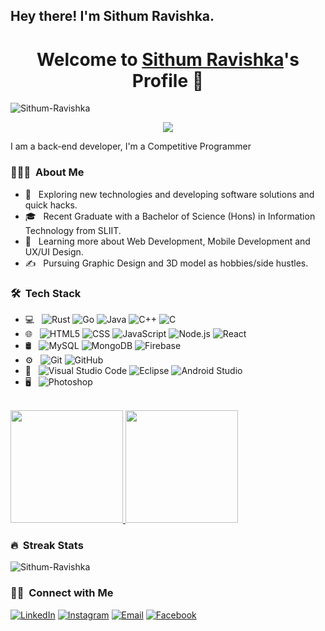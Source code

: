 <h2> Hey there! I'm Sithum Ravishka.</h2>



<p align="center">
  <h1 align="center">Welcome to <a href="https://github.com/MrBlueBird2">Sithum Ravishka</a>'s Profile 👋</h1>
</p>


<p align="left"> <img src="https://komarev.com/ghpvc/?username=Sithum-Ravishka&label=Profile%20views&color=0e75b6&style=flat" alt="Sithum-Ravishka" /> </p>

<p align="center">
  <a align="center" href="https://github.com/DenverCoder1/readme-typing-svg"><img src="https://readme-typing-svg.herokuapp.com?&font=IBM+Plex+Sans&color=F72EE2&size=25&lines=Welcome+to+my+GitHub+Profile!;I'm+a+Front+end+developer;I'm+a+competitive+programmer;I'm+a+Backend+developer" /></a>
</p>
<p>I am a back-end developer, I'm a Competitive Programmer</p>

 

<h3> 👨🏻‍💻 &nbsp;About Me </h3>

- 🤔 &nbsp; Exploring new technologies and developing software solutions and quick hacks.
- 🎓 &nbsp; Recent Graduate with a Bachelor of Science (Hons) in Information Technology from SLIIT.
- 🌱 &nbsp; Learning more about Web Development, Mobile Development and UX/UI Design.
- ✍️ &nbsp; Pursuing Graphic Design and 3D model as hobbies/side hustles.

<h3> 🛠 &nbsp;Tech Stack</h3>

- 💻 &nbsp;
  ![Rust](https://img.shields.io/badge/Rust-333333.svg?style=flat&logo=Rust&logoColor=orange)
  ![Go](https://img.shields.io/badge/Go-333333.svg?style=flat&logo=Go&logoColor=%23039BE5)
  ![Java](https://img.shields.io/badge/-Java-333333?style=flat&logo=Java&logoColor=007396)
  ![C++](https://img.shields.io/badge/-C++-333333?style=flat&logo=C%2B%2B&logoColor=00599C)
  ![C](https://img.shields.io/badge/c-333333.svg?style=flat&logo=c&logoColor=white)
- 🌐 &nbsp;
  ![HTML5](https://img.shields.io/badge/-HTML5-333333?style=flat&logo=HTML5)
  ![CSS](https://img.shields.io/badge/-CSS-333333?style=flat&logo=CSS3&logoColor=1572B6)
  ![JavaScript](https://img.shields.io/badge/-JavaScript-333333?style=flat&logo=javascript)
  ![Node.js](https://img.shields.io/badge/-Node.js-333333?style=flat&logo=node.js)
  ![React](https://img.shields.io/badge/-React-333333?style=flat&logo=react)
- 🛢 &nbsp;
  ![MySQL](https://img.shields.io/badge/-MySQL-333333?style=flat&logo=mysql)
  ![MongoDB](https://img.shields.io/badge/-MongoDB-333333?style=flat&logo=mongodb)
  ![Firebase](https://img.shields.io/badge/firebase-333333?style=flat&logo=firebase)
- ⚙️ &nbsp;
  ![Git](https://img.shields.io/badge/-Git-333333?style=flat&logo=git)
  ![GitHub](https://img.shields.io/badge/-GitHub-333333?style=flat&logo=github)
- 🔧 &nbsp;
  ![Visual Studio Code](https://img.shields.io/badge/-Visual%20Studio%20Code-333333?style=flat&logo=visual-studio-code&logoColor=007ACC)
  ![Eclipse](https://img.shields.io/badge/-Eclipse-333333?style=flat&logo=eclipse-ide&logoColor=2C2255)
    ![Android Studio](https://img.shields.io/badge/-Android%20Studio-333333?style=flat&logo=eclipse-ide&logoColor=2C2255)
- 🖥 &nbsp;
  ![Photoshop](https://img.shields.io/badge/-Photoshop-333333?style=flat&logo=adobe-photoshop)


<br/>


<a href="https://github.com/Sithum-Ravishka">
  <img height="180em" src="https://github-readme-stats.vercel.app/api?username=Sithum-Ravishka&theme=buefy&show_icons=true" />
  <img height="180em" src="https://github-readme-stats.vercel.app/api/top-langs/?username=Sithum-Ravishka&theme=buefy&layout=compact" />

</a>


<h3> 🔥 &nbsp;Streak Stats </h3>
<p><img align="center" src="https://github-readme-streak-stats.herokuapp.com/?user=Sithum-Ravishka&" alt="Sithum-Ravishka" /></p>


<h3> 🤝🏻 &nbsp;Connect with Me </h3>


<p align="left">
<a href="https://www.linkedin.com/in/sithum-ravishka-753619211/"><img alt="LinkedIn" src="https://img.shields.io/badge/LinkedIn-blue?style=flat-square&logo=linkedin"></a>
<a href="https://www.instagram.com/sithum_ravishka/"><img alt="Instagram" src="https://img.shields.io/badge/Instagram-blue?style=flat-square&logo=instagram"></a>
<a href="mailto:sithumravishka1@gmail.com?subject=Hello%20Ileri,%20From%20Github"><img alt="Email" src="https://img.shields.io/badge/Email-blue?style=flat-square&logo=gmail"></a>
 <a href="https://www.facebook.com/people/Sithum-Ravishka/100008639329023/"><img alt="Facebook" src="https://img.shields.io/badge/Facebook-blue?style=flat-square&logo=Facebook"></a>
  
</p>
